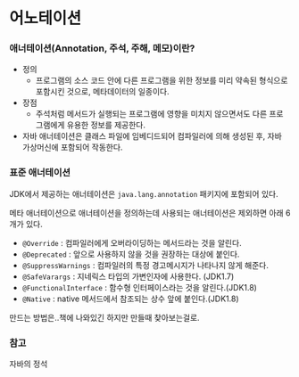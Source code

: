 # 어노테이션

### 애너테이션\(Annotation, 주석, 주해, 메모\)이란?

* 정의
  * 프로그램의 소스 코드 안에 다른 프로그램을 위한 정보를 미리 약속된 형식으로 포함시킨 것으로, 메타데이터의 일종이다.
* 장점
  * 주석처럼 메서드가 실행되는 프로그램에 영향을 미치지 않으면서도 다른 프로그램에게 유용한 정보를 제공한다.
* 자바 애너테이션은 클래스 파일에 임베디드되어 컴파일러에 의해 생성된 후, 자바 가상머신에 포함되어 작동한다.

### 표준 애너테이션

JDK에서 제공하는 애너테이션은 `java.lang.annotation` 패키지에 포함되어 있다.

메타 애너테이션으로 애너테이션을 정의하는데 사용되는 애너테이션은 제외하면 아래 6개가 있다.

* `@Override` : 컴파일러에게 오버라이딩하는 메서드라는 것을 알린다.
* `@Deprecated` : 앞으로 사용하지 않을 것을 권장하는 대상에 붙인다.
* `@SuppressWarnings` : 컴파일러의 특정 경고메시지가 나타나지 않게 해준다.
* `@SafeVarargs` : 지네릭스 타입의 가변인자에 사용한다. \(JDK1.7\)
* `@FunctionalInterface` : 함수형 인터페이스라는 것을 알린다.\(JDK1.8\)
* `@Native` : native 메서드에서 참조되는 상수 앞에 붙인다.\(JDK1.8\)

만드는 방법은..책에 나와있긴 하지만 만들때 찾아보는걸로.

### 참고

자바의 정석

